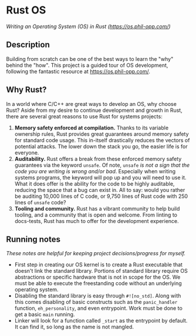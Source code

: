 # Rust OS
*Writing an Operating System (OS) in Rust (https://os.phil-opp.com/)*

## Description
Building from scratch can be one of the best ways to learn the "why" behind the "how". This project is a guided tour of OS development, following the fantastic resource at https://os.phil-opp.com/. 

## Why Rust?
In a world where C/C++ are great ways to develop an OS, why choose Rust? Aside from my desire to continue development and growth in Rust, there are several great reasons to use Rust for systems projects:
1. **Memory safety enforced at compilation.** Thanks to its variable ownership rules, Rust provides great guarantees around memory safety for standard code usage. This in-itself drastically reduces the vectors of potential attacks. The lower down the stack you go, the easier life is for everyone. 
2. **Auditability.** Rust offers a break from these enforced memory safety guarantees via the keyword `unsafe`. Of note, `unsafe` *is not a sign that the code you are writing is wrong and/or bad*. Especially when writing systems programs, the keyword will pop up and you will need to use it. What it does offer is the ability for the code to be highly auditable, reducing the space that a bug can exist in. All to say: would you rather be auditing 10,000 lines of C code, or 9,750 lines of Rust code with 250 lines of `unsafe` code?
3. **Tooling and community.** Rust has a vibrant community to help build tooling, and a community that is open and welcome. From linting to docs-tests, Rust has much to offer for the development experience.

## Running notes
*These notes are helpful for keeping project decisions/progress for myself.*
* First step in creating our OS kernel is to create a Rust executable that doesn't link the standard library. Portions of standard library require OS abstractions or specific hardware that is not in scope for the OS. We must be able to execute the freestanding code without an underlying operating system.
* Disabling the standard library is easy through `#![no_std]`. Along with this comes disabling of basic constructs such as the `panic_handler` function, `eh_personality`, and even entrypoint. Work must be done to get a basic `main` running.
* Linker will look for a function called `_start` as the entrypoint by default. It can find it, so long as the name is not mangled.
